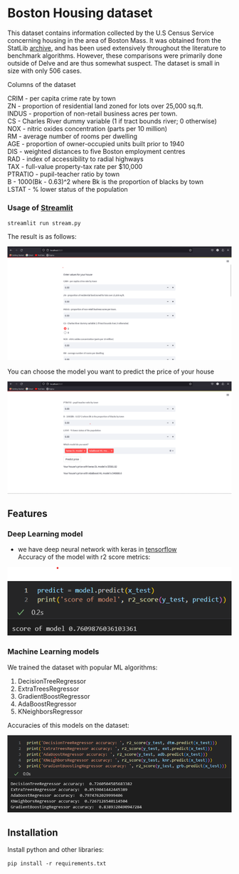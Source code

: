 # Boston Housing dataset

This dataset contains information collected by the U.S Census Service concerning housing in the area of Boston Mass. It was obtained from the StatLib [archive](http://lib.stat.cmu.edu/datasets/boston), and has been used extensively throughout the literature to benchmark algorithms. However, these comparisons were primarily done outside of Delve and are thus somewhat suspect. The dataset is small in size with only 506 cases.

Columns of the dataset

CRIM - per capita crime rate by town<br>
ZN - proportion of residential land zoned for lots over 25,000 sq.ft.<br>
INDUS - proportion of non-retail business acres per town.<br>
CS - Charles River dummy variable (1 if tract bounds river; 0 otherwise)<br>
NOX - nitric oxides concentration (parts per 10 million)<br>
RM - average number of rooms per dwelling<br>
AGE - proportion of owner-occupied units built prior to 1940<br>
DIS - weighted distances to five Boston employment centres<br>
RAD - index of accessibility to radial highways<br>
TAX - full-value property-tax rate per $10,000<br>
PTRATIO - pupil-teacher ratio by town<br>
B - 1000(Bk - 0.63)^2 where Bk is the proportion of blacks by town<br>
LSTAT - % lower status of the population<br>

### Usage of [Streamlit](https://github.com/streamlit/streamlit.git)

```
streamlit run stream.py
```

The result is as follows:

<a><img src="images/stream.png"/></a>

You can choose the model you want to predict the price of your house

<a><img src="images/resultstream.png"/></a>

## Features

### Deep Learning model

- we have deep neural network with keras in [tensorflow](https://github.com/tensorflow/tensorflow.git)<br>
  Accuracy of the model with r2 score metrics:

<a><img src="images/acckeras.png"/></a>

### Machine Learning models

We trained the dataset with popular ML algorithms:

1. DecisionTreeRegressor
2. ExtraTreesRegressor
3. GradientBoostRegressor
4. AdaBoostRegressor
5. KNeighborsRegressor

Accuracies of this models on the dataset:

<a><img src="images/accml.png"/></a>

## Installation

Install python and other libraries:

```
pip install -r requirements.txt
```

